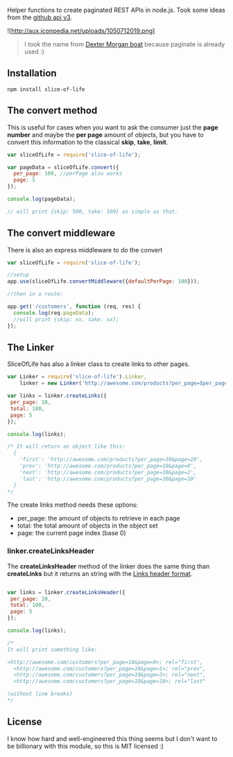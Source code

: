 Helper functions to create paginated REST APIs in node.js. Took some ideas from the [github api v3](http://developer.github.com/v3/#pagination). 

![http://aux.iconpedia.net/uploads/1050712019.png]

> I took the name from [Dexter Morgan boat](http://dexter.wikia.com/wiki/Slice_of_Life) because paginate is already used :)

## Installation

	npm install slice-of-life

## The convert method

This is useful for cases when you want to ask the consumer just the **page number** and maybe the **per page** amount of objects, but you have to convert this information to the classical **skip**, **take**, **limit**.

~~~javascript
var sliceOfLife = require('slice-of-life');

var pageData = sliceOfLife.convert({
  per_page: 100, //perPage also works
  page: 5
});

console.log(pageData);

// will print {skip: 500, take: 100} as simple as that.  
~~~

## The convert middleware

There is also an express middleware to do the convert

~~~javascript
var sliceOfLife = require('slice-of-life');

//setup
app.use(sliceOfLife.convertMiddleware({defaultPerPage: 100}));

//then in a route:

app.get('/customers', function (req, res) {
  console.log(req.pageData);
  //will print {skip: xx, take: xx};
});
~~~

## The Linker

SliceOfLife has also a linker class to create links to other pages.

~~~javascript
var Linker = require('slice-of-life').Linker,
	linker = new Linker('http://awesome.com/products?per_page=$per_page&page=$page');

var links = linker.createLinks({
 per_page: 10,
 total: 100,
 page: 5
});

console.log(links);

/* It will return an object like this:
  {
    'first': 'http://awesome.com/products?per_page=30&page=10',
	'prev': 'http://awesome.com/products?per_page=10&page=0',
	'next': 'http://awesome.com/products?per_page=30&page=2',
	'last': 'http://awesome.com/products?per_page=30&page=10'
  }
*/
~~~

The create links method needs these options:

-  per_page: the amount of objects to retrieve in each page 
-  total: the total amount of objects in the object set
-  page: the current page index (base 0)

### linker.createLinksHeader

The **createLinksHeader** method of the linker does the same thing than **createLinks** but it returns an string with the [Links header format](http://www.w3.org/Protocols/9707-link-header.html).

~~~javascript

var links = linker.createLinksHeader({
 per_page: 10,
 total: 100,
 page: 5
});

console.log(links);

/*
It will print something like:

<http://awesome.com/customers?per_page=10&page=0>; rel="first",
  <http://awesome.com/customers?per_page=10&page=1>; rel="prev",
  <http://awesome.com/customers?per_page=10&page=3>; rel="next",
  <http://awesome.com/customers?per_page=10&page=10>; rel="last"

(without line breaks)
*/
~~~

## License

I know how hard and well-engineered this thing seems but I don't want to be billionary with this module, so this is MIT licensed :)